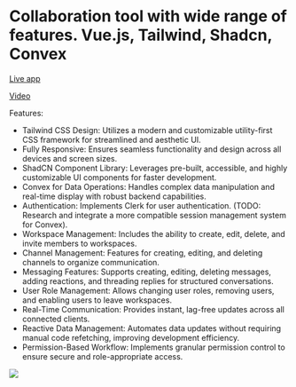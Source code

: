 # Collaboration tool with wide range of features. Vue.js, Tailwind, Shadcn, Convex

[Live app](https://chat-ksrob8dfe-htigrans-projects.vercel.app)

[Video](https://shorturl.at/Jd8GL)

Features:

- Tailwind CSS Design: Utilizes a modern and customizable utility-first CSS framework for streamlined and aesthetic UI.
- Fully Responsive: Ensures seamless functionality and design across all devices and screen sizes.
- ShadCN Component Library: Leverages pre-built, accessible, and highly customizable UI components for faster development.
- Convex for Data Operations: Handles complex data manipulation and real-time display with robust backend capabilities.
- Authentication: Implements Clerk for user authentication. (TODO: Research and integrate a more compatible session management system for Convex).
- Workspace Management: Includes the ability to create, edit, delete, and invite members to workspaces.
- Channel Management: Features for creating, editing, and deleting channels to organize communication.
- Messaging Features: Supports creating, editing, deleting messages, adding reactions, and threading replies for structured conversations.
- User Role Management: Allows changing user roles, removing users, and enabling users to leave workspaces.
- Real-Time Communication: Provides instant, lag-free updates across all connected clients.
- Reactive Data Management: Automates data updates without requiring manual code refetching, improving development efficiency.
- Permission-Based Workflow: Implements granular permission control to ensure secure and role-appropriate access.

<img src="/assets/images/1.png">
